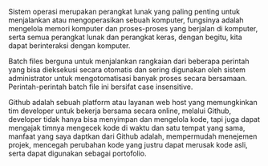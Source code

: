 Sistem operasi merupakan perangkat lunak yang paling penting untuk menjalankan atau mengoperasikan sebuah komputer, fungsinya adalah mengelola memori komputer dan proses-proses yang berjalan di komputer, serta semua perangkat lunak dan perangkat keras, dengan begitu, kita dapat berinteraksi dengan komputer.

Batch files berguna untuk menjalankan rangkaian dari beberapa perintah yang bisa dieksekusi secara otomatis dan sering digunakan oleh sistem administrator untuk mengotomatisasi banyak proses secara bersamaan. Perintah-perintah batch file ini bersifat case insensitive.

Github adalah sebuah platform atau layanan web host yang memungkinkan tim developer untuk bekerja bersama secara online, melalui Github, developer tidak hanya bisa menyimpan dan mengelola kode, tapi juga dapat mengajak timnya mengecek kode di waktu dan satu tempat yang sama, manfaat yang saya daptkan dari Github adalah, mempermudah menejemen projek, mencegah perubahan kode yang justru dapat merusak kode asli, serta dapat digunakan sebagai portofolio.